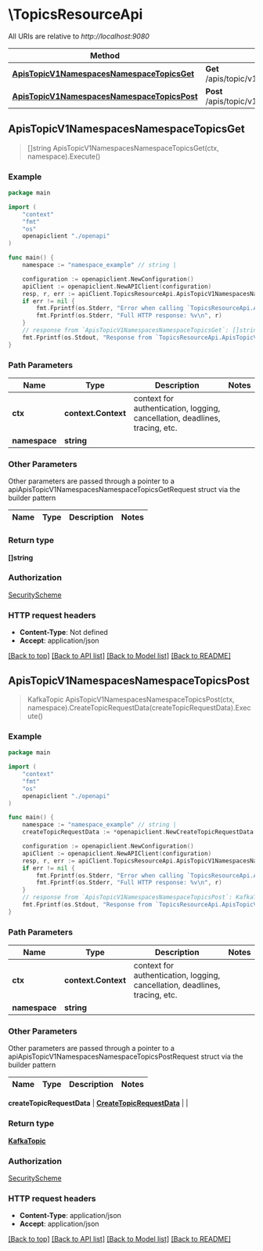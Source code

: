 # \TopicsResourceApi

All URIs are relative to *http://localhost:9080*

Method | HTTP request | Description
------------- | ------------- | -------------
[**ApisTopicV1NamespacesNamespaceTopicsGet**](TopicsResourceApi.md#ApisTopicV1NamespacesNamespaceTopicsGet) | **Get** /apis/topic/v1/namespaces/{namespace}/topics | 
[**ApisTopicV1NamespacesNamespaceTopicsPost**](TopicsResourceApi.md#ApisTopicV1NamespacesNamespaceTopicsPost) | **Post** /apis/topic/v1/namespaces/{namespace}/topics | 



## ApisTopicV1NamespacesNamespaceTopicsGet

> []string ApisTopicV1NamespacesNamespaceTopicsGet(ctx, namespace).Execute()



### Example

```go
package main

import (
    "context"
    "fmt"
    "os"
    openapiclient "./openapi"
)

func main() {
    namespace := "namespace_example" // string | 

    configuration := openapiclient.NewConfiguration()
    apiClient := openapiclient.NewAPIClient(configuration)
    resp, r, err := apiClient.TopicsResourceApi.ApisTopicV1NamespacesNamespaceTopicsGet(context.Background(), namespace).Execute()
    if err != nil {
        fmt.Fprintf(os.Stderr, "Error when calling `TopicsResourceApi.ApisTopicV1NamespacesNamespaceTopicsGet``: %v\n", err)
        fmt.Fprintf(os.Stderr, "Full HTTP response: %v\n", r)
    }
    // response from `ApisTopicV1NamespacesNamespaceTopicsGet`: []string
    fmt.Fprintf(os.Stdout, "Response from `TopicsResourceApi.ApisTopicV1NamespacesNamespaceTopicsGet`: %v\n", resp)
}
```

### Path Parameters


Name | Type | Description  | Notes
------------- | ------------- | ------------- | -------------
**ctx** | **context.Context** | context for authentication, logging, cancellation, deadlines, tracing, etc.
**namespace** | **string** |  | 

### Other Parameters

Other parameters are passed through a pointer to a apiApisTopicV1NamespacesNamespaceTopicsGetRequest struct via the builder pattern


Name | Type | Description  | Notes
------------- | ------------- | ------------- | -------------


### Return type

**[]string**

### Authorization

[SecurityScheme](../README.md#SecurityScheme)

### HTTP request headers

- **Content-Type**: Not defined
- **Accept**: application/json

[[Back to top]](#) [[Back to API list]](../README.md#documentation-for-api-endpoints)
[[Back to Model list]](../README.md#documentation-for-models)
[[Back to README]](../README.md)


## ApisTopicV1NamespacesNamespaceTopicsPost

> KafkaTopic ApisTopicV1NamespacesNamespaceTopicsPost(ctx, namespace).CreateTopicRequestData(createTopicRequestData).Execute()



### Example

```go
package main

import (
    "context"
    "fmt"
    "os"
    openapiclient "./openapi"
)

func main() {
    namespace := "namespace_example" // string | 
    createTopicRequestData := *openapiclient.NewCreateTopicRequestData() // CreateTopicRequestData |  (optional)

    configuration := openapiclient.NewConfiguration()
    apiClient := openapiclient.NewAPIClient(configuration)
    resp, r, err := apiClient.TopicsResourceApi.ApisTopicV1NamespacesNamespaceTopicsPost(context.Background(), namespace).CreateTopicRequestData(createTopicRequestData).Execute()
    if err != nil {
        fmt.Fprintf(os.Stderr, "Error when calling `TopicsResourceApi.ApisTopicV1NamespacesNamespaceTopicsPost``: %v\n", err)
        fmt.Fprintf(os.Stderr, "Full HTTP response: %v\n", r)
    }
    // response from `ApisTopicV1NamespacesNamespaceTopicsPost`: KafkaTopic
    fmt.Fprintf(os.Stdout, "Response from `TopicsResourceApi.ApisTopicV1NamespacesNamespaceTopicsPost`: %v\n", resp)
}
```

### Path Parameters


Name | Type | Description  | Notes
------------- | ------------- | ------------- | -------------
**ctx** | **context.Context** | context for authentication, logging, cancellation, deadlines, tracing, etc.
**namespace** | **string** |  | 

### Other Parameters

Other parameters are passed through a pointer to a apiApisTopicV1NamespacesNamespaceTopicsPostRequest struct via the builder pattern


Name | Type | Description  | Notes
------------- | ------------- | ------------- | -------------

 **createTopicRequestData** | [**CreateTopicRequestData**](CreateTopicRequestData.md) |  | 

### Return type

[**KafkaTopic**](KafkaTopic.md)

### Authorization

[SecurityScheme](../README.md#SecurityScheme)

### HTTP request headers

- **Content-Type**: application/json
- **Accept**: application/json

[[Back to top]](#) [[Back to API list]](../README.md#documentation-for-api-endpoints)
[[Back to Model list]](../README.md#documentation-for-models)
[[Back to README]](../README.md)

